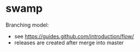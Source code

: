swamp
=====

Branching model:
- see https://guides.github.com/introduction/flow/
- releases are created after merge into master
